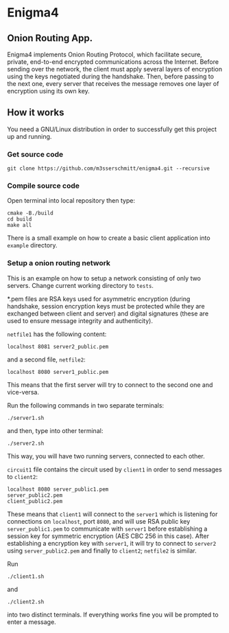 # Enigma4
## Onion Routing App.

Enigma4 implements Onion Routing Protocol, which facilitate secure, private, end-to-end encrypted communications across the Internet. Before sending over the network, the client must apply several layers of encryption using the keys negotiated during the handshake. Then, before passing to the next one, every server that receives the message removes one layer of encryption using its own key.

## How it works

You need a GNU/Linux distribution in order to successfully get this project up and running.

### Get source code

```
git clone https://github.com/m3sserschmitt/enigma4.git --recursive
```
### Compile source code

Open terminal into local repository then type:

```
cmake -B./build
cd build
make all
```

There is a small example on how to create a basic client application into `example` directory.

### Setup a onion routing network

This is an example on how to setup a network consisting of only two servers.
Change current working directory to `tests`.

*.pem files are RSA keys used for asymmetric encryption (during handshake, session encryption keys must be protected while they are exchanged between client and server) and digital signatures (these are used to ensure message integrity and authenticity).

`netfile1` has the following content:

```
localhost 8081 server2_public.pem
```

and a second file, `netfile2`:

```
localhost 8080 server1_public.pem
```

This means that the first server will try to connect to the second one and vice-versa.

Run the following commands in two separate terminals:

```
./server1.sh
```

and then, type into other terminal:

```
./server2.sh
```

This way, you will have two running servers, connected to each other.

`circuit1` file contains the circuit used by `client1` in order to send messages to `client2`:

```
localhost 8080 server_public1.pem
server_public2.pem
client_public2.pem
```

These means that `client1` will connect to the `server1` which is listening for connections on `localhost`, port `8080`, and will use RSA public key `server_public1.pem` to communicate with `server1` before establishing a session key for symmetric encryption (AES CBC 256 in this case). After establishing a encryption key with `server1`, it will try to connect to `server2` using `server_public2.pem` and finally to `client2`; `netfile2` is similar.

Run

```
./client1.sh
```

and

```
./client2.sh
```

into two distinct terminals. If everything works fine you will be prompted to enter a message.

